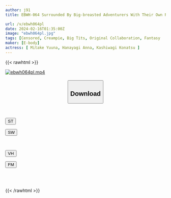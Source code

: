 ```yaml
---
author: j91
title: EBWH-064 Surrounded By Big-breasted Adventurers With Their Own Reasons And Problems, Enjoy Sex! ? The Result Of Me, A Healer, Joining An All-female Party.The First Live-action Version Of The Parallel World Harem Manga! !

url: /v/ebwh064pl
date: 2024-02-16T01:35:00Z
image: "ebwh064pl.jpg"
tags: [Censored, Creampie, Big Tits, Original Collaboration, Fantasy	]
maker: [E-body]
actress: [ Mitake Yuuna, Hanayagi Anna, Kashiwagi Konatsu ]
---
```



{{< rawhtml >}}

<div class="video" data-videoid="PjVmJgedroCBpR">
    <a href="javascript:;">
        <img src="/v/ebwh064pl/ebwh064pl.jpg" width="WIDTH" height="HEIGHT" alt="ebwh064pl.mp4" loading="lazy">
    </a>
</div>

<script type="text/javascript" src="https://j91.asia/asset/on-demand-st.js"></script>

<br>
  <link rel="stylesheet" href="https://j91.asia/asset/bs5.css">
  
  <center>
  <button class="btn btn-primary" type="button" data-bs-toggle="collapse" data-bs-target=".multi-collapse" aria-expanded="false" aria-controls="multiCollapseExample1 multiCollapseExample2"><h2>Download</h2></button></center>
</p>
<div class="row">
  <div class="col">
    <div class="collapse multi-collapse" id="multiCollapseExample1">
      <div class="card card-body">
	      	      <br>
<div class="buttons">  
<p><a href="https://streamtape.to/v/PjVmJgedroCBpR" target="_blank"><button class="btn-hover color-3"><i class="fa fa-download"></i> ST</button></a></p>
<p><a href="https://cdnwish.com/bizxy61i4qu4" target="_blank"><button class="btn-hover color-2"><i class="fa fa-download"></i> SW</button></a></p></div>
    </div>
  </div>
</div>
  <div class="col">
    <div class="collapse multi-collapse" id="multiCollapseExample2">
      <div class="card card-body">
	      <br>
<div class="buttons">
<p><a href="javascript:;" target="_blank"><button class="btn-hover color-9"><i class="fa fa-download"></i> VH</button></a></p>
<p><a href="javascript:;"><button class="btn-hover color-8"><i class="fa fa-download"></i> FM</button></a></p></div>
<br><br>
      </div>
    </div>
  </div>
</div>

{{< /rawhtml >}}
